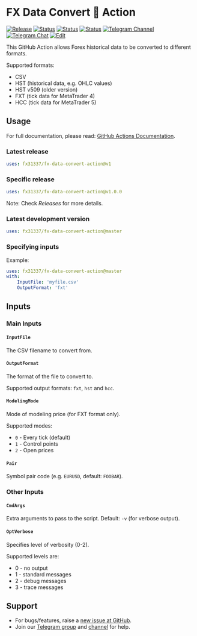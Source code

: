 # FX Data Convert 🐳 Action

<!-- [![Docker image][docker-build-image]][docker-build-link] -->
[![Release][github-release-image]][github-release-link]
[![Status][gha-image-action-master]][gha-link-action-master]
[![Status][gha-image-docker-master]][gha-link-docker-master]
[![Status][gha-image-lint-master]][gha-link-lint-master]
[![Telegram Channel][tg-channel-image]][tg-channel-link]
[![Telegram Chat][tg-chat-image]][tg-chat-link]
[![Edit][gitpod-image]][gitpod-link]

This GitHub Action allows Forex historical data to be converted to different formats.

Supported formats:

- CSV
- HST (historical data, e.g. OHLC values)
- HST v509 (older version)
- FXT (tick data for MetaTrader 4)
- HCC (tick data for MetaTrader 5)

## Usage

For full documentation, please read: [GitHub Actions Documentation](https://help.github.com/en/actions).

### Latest release

```yaml
uses: fx31337/fx-data-convert-action@v1
```

### Specific release

```yaml
uses: fx31337/fx-data-convert-action@v1.0.0
```

Note: Check *Releases* for more details.

### Latest development version

```yaml
uses: fx31337/fx-data-convert-action@master
```

### Specifying inputs

Example:

```yaml
uses: fx31337/fx-data-convert-action@master
with:
    InputFile: 'myfile.csv'
    OutputFormat: 'fxt'
```

## Inputs

### Main Inputs

#### `InputFile`

The CSV filename to convert from.

#### `OutputFormat`

The format of the file to convert to.

Supported output formats: `fxt`, `hst` and `hcc`.

#### `ModelingMode`

Mode of modeling price (for FXT format only).

Supported modes:

- `0` - Every tick (default)
- `1` - Control points
- `2` - Open prices

#### `Pair`

Symbol pair code (e.g. `EURUSD`, default: `FOOBAR`).

### Other Inputs

#### `CmdArgs`

Extra arguments to pass to the script. Default: `-v` (for verbose output).

#### `OptVerbose`

Specifies level of verbosity (0-2).

Supported levels are:

- 0 - no output
- 1 - standard messages
- 2 - debug messages
- 3 - trace messages

<!--
## Outputs

### `foo`

Foo bar.
-->

## Support

- For bugs/features, raise a [new issue at GitHub](https://github.com/FX31337/FX-Data-Convert-Action/issues).
- Join our [Telegram group](https://t.me/FX31337) and [channel](https://t.me/FX31337_Announcements) for help.

<!-- Named links -->

[github-release-image]: https://img.shields.io/github/release/FX31337/FX-Data-Convert-Action.svg?logo=github
[github-release-link]: https://github.com/FX31337/FX-Data-Convert-Action/releases

[tg-channel-image]: https://img.shields.io/badge/Telegram-news-0088CC.svg?logo=telegram
[tg-channel-link]: https://t.me/EA31337_News
[tg-chat-image]: https://img.shields.io/badge/Telegram-chat-0088CC.svg?logo=telegram
[tg-chat-link]: https://t.me/EA31337

[gha-link-action-master]: https://github.com/FX31337/FX-Data-Convert-Action/actions?query=workflow%3AAction+branch%3Amaster
[gha-image-action-master]: https://github.com/FX31337/FX-Data-Convert-Action/workflows/Action/badge.svg
[gha-link-docker-master]: https://github.com/FX31337/FX-Data-Convert-Action/actions?query=workflow%3ADocker+branch%3Amaster
[gha-image-docker-master]: https://github.com/FX31337/FX-Data-Convert-Action/workflows/Docker/badge.svg
[gha-link-lint-master]: https://github.com/FX31337/FX-Data-Convert-Action/actions?query=workflow%3ALint+branch%3Amaster
[gha-image-lint-master]: https://github.com/FX31337/FX-Data-Convert-Action/workflows/Lint/badge.svg

[gitpod-image]: https://img.shields.io/badge/Gitpod-ready--to--code-blue?logo=gitpod
[gitpod-link]: https://gitpod.io/#https://github.com/FX31337/FX-Data-Convert-Action
